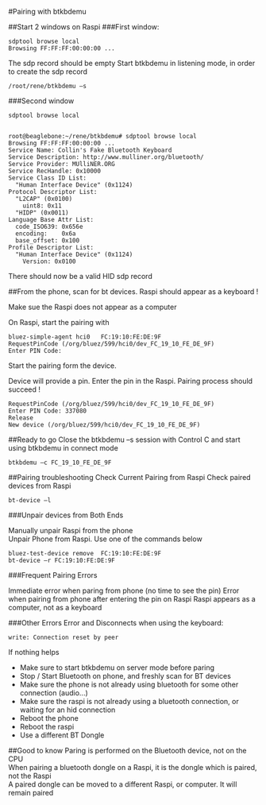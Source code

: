 #Pairing with btkbdemu


##Start 2 windows on Raspi
###First window:

```
sdptool browse local             
Browsing FF:FF:FF:00:00:00 ...
```

The sdp record should be empty
Start btkbdemu in  listening mode, in order to create the sdp record


```
/root/rene/btkbdemu –s
```

###Second window 

```
sdptool browse local 


root@beaglebone:~/rene/btkbdemu# sdptool browse local
Browsing FF:FF:FF:00:00:00 ...
Service Name: Collin's Fake Bluetooth Keyboard
Service Description: http://www.mulliner.org/bluetooth/
Service Provider: MUlliNER.ORG
Service RecHandle: 0x10000
Service Class ID List:
  "Human Interface Device" (0x1124)
Protocol Descriptor List:
  "L2CAP" (0x0100)
    uint8: 0x11
  "HIDP" (0x0011)
Language Base Attr List:
  code_ISO639: 0x656e
  encoding:    0x6a
  base_offset: 0x100
Profile Descriptor List:
  "Human Interface Device" (0x1124)
    Version: 0x0100
```

There should now be a valid HID sdp record

##From the phone, scan for bt devices.
Raspi should appear as a keyboard ! 

Make sue the Raspi does not appear as a computer

On Raspi, start the pairing with
```
bluez-simple-agent hci0   FC:19:10:FE:DE:9F
RequestPinCode (/org/bluez/599/hci0/dev_FC_19_10_FE_DE_9F)
Enter PIN Code:
```

Start the pairing form  the device.

Device will provide a pin. Enter the pin in the Raspi. Pairing process should succeed !

```
RequestPinCode (/org/bluez/599/hci0/dev_FC_19_10_FE_DE_9F)
Enter PIN Code: 337080
Release
New device (/org/bluez/599/hci0/dev_FC_19_10_FE_DE_9F)
```

##Ready to go
Close the btkbdemu –s session with Control C and start using btkbdemu in connect mode
```
btkbdemu –c FC_19_10_FE_DE_9F
```

 
##Pairing troubleshooting
Check Current Pairing from Raspi
Check paired devices from Raspi
```
bt-device –l
```
###Unpair devices from Both Ends

Manually unpair Raspi from the phone  
Unpair Phone from Raspi. Use one of the commands below

```
bluez-test-device remove  FC:19:10:FE:DE:9F
bt-device –r FC:19:10:FE:DE:9F
```

###Frequent Pairing Errors

Immediate error when paring from phone (no time to see the pin)
Error when pairing from phone after entering the pin on Raspi
Raspi appears as a computer, not as a keyboard

###Other Errors
Error and Disconnects when using the keyboard:
```
write: Connection reset by peer
```
If nothing helps

* Make sure to start btkbdemu on server mode before paring
* Stop / Start Bluetooth on phone, and freshly scan for BT devices
* Make sure the phone is not already using bluetooth for some other connection (audio...)   
* Make sure the raspi is not already using a bluetooth connection, or waiting for an hid connection
* Reboot the phone
* Reboot the raspi
* Use a different BT Dongle

##Good to know
Paring is performed on the Bluetooth device, not on the CPU  
When pairing a bluetooth dongle on a Raspi, it is the dongle which is paired, not the Raspi  
A paired dongle can be moved to a different Raspi, or computer. It will remain paired  


 
 


